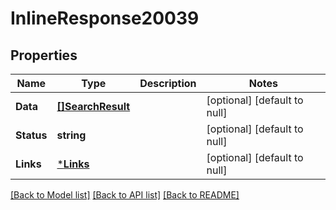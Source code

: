 # InlineResponse20039

## Properties
Name | Type | Description | Notes
------------ | ------------- | ------------- | -------------
**Data** | [**[]SearchResult**](SearchResult.md) |  | [optional] [default to null]
**Status** | **string** |  | [optional] [default to null]
**Links** | [***Links**](Links.md) |  | [optional] [default to null]

[[Back to Model list]](../README.md#documentation-for-models) [[Back to API list]](../README.md#documentation-for-api-endpoints) [[Back to README]](../README.md)

